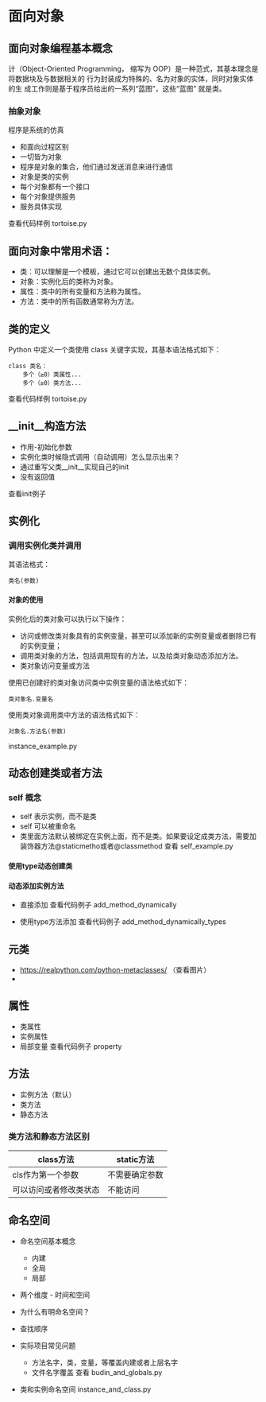 # 面向对象
## 面向对象编程基本概念
计（Object-Oriented Programming， 缩写为
OOP）是一种范式，其基本理念是将数据块及与数据相关的
行为封装成为特殊的、名为对象的实体，同时对象实体的生
成工作则是基于程序员给出的一系列“蓝图”，这些“蓝图”
就是类。
### 抽象对象
程序是系统的仿真
- 和面向过程区别
- 一切皆为对象
- 程序是对象的集合，他们通过发送消息来进行通信
- 对象是类的实例
- 每个对象都有一个接口
- 每个对象提供服务
- 服务具体实现

查看代码样例 tortoise.py

## 面向对象中常用术语：

- 类：可以理解是一个模板，通过它可以创建出无数个具体实例。
- 对象：实例化后的类称为对象。
- 属性：类中的所有变量和方法称为属性。
- 方法：类中的所有函数通常称为方法。


## 类的定义
Python 中定义一个类使用 class 关键字实现，其基本语法格式如下：

```
class 类名：
    多个（≥0）类属性...
    多个（≥0）类方法...
```
查看代码样例 tortoise.py

## __init__构造方法
- 作用-初始化参数
- 实例化类时候隐式调用（自动调用）怎么显示出来？
- 通过重写父类__init__实现自己的init
- 没有返回值

查看init例子

## 实例化
### 调用实例化类并调用
其语法格式：
```
类名(参数)
```
#### 对象的使用

实例化后的类对象可以执行以下操作：

- 访问或修改类对象具有的实例变量，甚至可以添加新的实例变量或者删除已有的实例变量；
- 调用类对象的方法，包括调用现有的方法，以及给类对象动态添加方法。
- 类对象访问变量或方法

使用已创建好的类对象访问类中实例变量的语法格式如下：
```
类对象名.变量名
```
使用类对象调用类中方法的语法格式如下：
```
对象名.方法名(参数)
```
instance_example.py



## 动态创建类或者方法
### self 概念
- self 表示实例，而不是类
- self 可以被重命名
- 类里面方法默认被绑定在实例上面，而不是类。如果要设定成类方法，需要加装饰器方法@staticmetho或者@classmethod
查看 self_example.py

#### 使用type动态创建类

#### 动态添加实例方法
- 直接添加
查看代码例子 add_method_dynamically

- 使用type方法添加
查看代码例子 add_method_dynamically_types

## 元类
 - https://realpython.com/python-metaclasses/  （查看图片）
 - 

## 属性
- 类属性
- 实例属性
- 局部变量
查看代码例子 property
## 方法
- 实例方法（默认）
- 类方法
- 静态方法
### 类方法和静态方法区别
class方法 |static方法 
------ | ------|
cls作为第一个参数      | 不需要确定参数     | 
可以访问或者修改类状态      | 不能访问     | 
## 命名空间
- 命名空间基本概念
    - 内建
    - 全局
    - 局部
- 两个维度 - 时间和空间
- 为什么有明命名空间？
- 查找顺序
- 实际项目常见问题
    - 方法名字，类，变量，等覆盖内建或者上层名字
    - 文件名字覆盖
查看 budin_and_globals.py

- 类和实例命名空间
instance_and_class.py